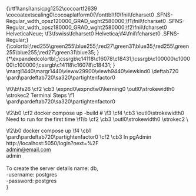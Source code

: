 {\rtf1\ansi\ansicpg1252\cocoartf2639
\cocoatextscaling0\cocoaplatform0{\fonttbl\f0\fnil\fcharset0 .SFNS-Regular_wdth_opsz120000_GRAD_wght2580000;\f1\fnil\fcharset0 .SFNS-Regular_wdth_opsz180000_GRAD_wght2580000;\f2\fnil\fcharset0 HelveticaNeue;
\f3\fswiss\fcharset0 Helvetica;\f4\fnil\fcharset0 .SFNS-Regular;}
{\colortbl;\red255\green255\blue255;\red27\green31\blue35;\red255\green255\blue255;\red27\green31\blue35;
}
{\*\expandedcolortbl;;\cssrgb\c14118\c16078\c18431;\cssrgb\c100000\c100000\c100000;\cssrgb\c14118\c16078\c18431;
}
\margl1440\margr1440\vieww29900\viewh9440\viewkind0
\deftab720
\pard\pardeftab720\sa320\partightenfactor0

\f0\b\fs26 \cf2 \cb3 \expnd0\expndtw0\kerning0
\outl0\strokewidth0 \strokec2 Terminal Steps
\f1 \
\pard\pardeftab720\sa320\partightenfactor0

\f2\b0 \cf2 docker compose up -build #
\f3 \cf4 \cb3 \outl0\strokewidth0 Need to run for the first time
\f1\b \cf2 \cb3 \outl0\strokewidth0 \strokec2 \

\f2\b0 docker compose up
\f4 \cb1 \
\pard\pardeftab720\partightenfactor0
\cf2 \cb3 In pgAdmin \
http://localhost:5050/login?next=%2F\
admin@email.com\
admin\
\
To create the server details name: db, \
-username: postgres\
-password: postgres\
}